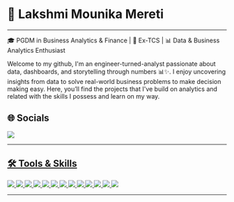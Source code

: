 # 👋 Lakshmi Mounika Mereti
***
🎓 PGDM in Business Analytics & Finance | 💼 Ex-TCS | 📊 Data & Business Analytics Enthusiast


Welcome to my github,
I'm an engineer-turned-analyst passionate about data, dashboards, and storytelling through numbers 📊✨. I enjoy uncovering insights from data to solve real-world business problems to make decision making easy. Here, you’ll find the projects that I've build on analytics and related with the skills I possess and learn on my way.


## 🌐 Socials  
<a href="https://www.linkedin.com/in/lakshmi-mounika-mereti/" target="_blank">
    <img src="https://img.shields.io/badge/LinkedIn-%230077B5.svg?style=for-the-badge&logo=linkedin&logoColor=white" />


---



<h2>🛠️ Tools & Skills</h2>
<p>
<img src="https://img.shields.io/badge/Python-3776AB?style=for-the-badge&logo=python&logoColor=white" />
<img src="https://img.shields.io/badge/Microsoft_SQL_Server-CC2927?style=for-the-badge&logo=microsoftsqlserver&logoColor=white" />
<img src="https://img.shields.io/badge/Power%20BI-F2C811?style=for-the-badge&logo=powerbi&logoColor=black" />
<img src="https://img.shields.io/badge/Pandas-150458?style=for-the-badge&logo=pandas&logoColor=white" />
<img src="https://img.shields.io/badge/Matplotlib-11557C?style=for-the-badge&logo=matplotlib&logoColor=white" />
<img src="https://img.shields.io/badge/Seaborn-2D3F73?style=for-the-badge&logo=python&logoColor=white" />
<img src="https://img.shields.io/badge/NumPy-013243?style=for-the-badge&logo=numpy&logoColor=white" />
<img src="https://img.shields.io/badge/Plotly-3F4F75?style=for-the-badge&logo=plotly&logoColor=white" />
<img src="https://img.shields.io/badge/Tableau-E97627?style=for-the-badge&logo=tableau&logoColor=white" />
<img src="https://img.shields.io/badge/Microsoft_Excel-217346?style=for-the-badge&logo=microsoft-excel&logoColor=white" />
<img src="https://img.shields.io/badge/Microsoft_PowerPoint-B7472A?style=for-the-badge&logo=microsoft-powerpoint&logoColor=white" />
  <img src="https://img.shields.io/badge/Data_Visualization-FFB703?style=for-the-badge&logo=databricks&logoColor=black" />
  <img src="https://img.shields.io/badge/Data_Storytelling-F85F73?style=for-the-badge&logo=notion&logoColor=white" />
</p>



---
